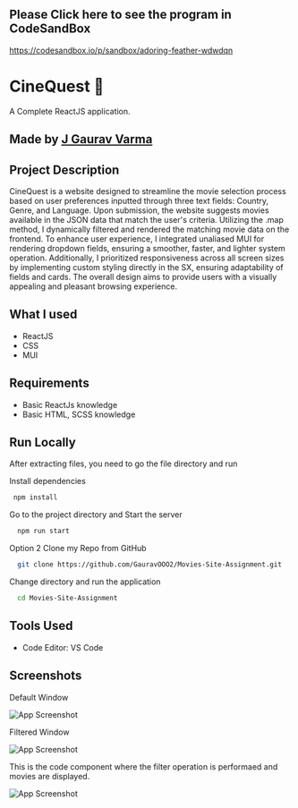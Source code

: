 ## Please Click here to see the program in CodeSandBox
https://codesandbox.io/p/sandbox/adoring-feather-wdwdqn

# CineQuest 🎥

A Complete ReactJS application.

## Made by [J Gaurav Varma](https://www.linkedin.com/in/gaurav-varm-oo21/)

## Project Description

CineQuest is a website designed to streamline the movie selection process based on user preferences inputted through three text fields: Country, Genre, and Language. Upon submission, the website suggests movies available in the JSON data that match the user's criteria. Utilizing the .map method, I dynamically filtered and rendered the matching movie data on the frontend. To enhance user experience, I integrated unaliased MUI for rendering dropdown fields, ensuring a smoother, faster, and lighter system operation. Additionally, I prioritized responsiveness across all screen sizes by implementing custom styling directly in the SX, ensuring adaptability of fields and cards. The overall design aims to provide users with a visually appealing and pleasant browsing experience.


## What I used

- ReactJS
- CSS
- MUI

## Requirements

- Basic ReactJs knowledge
- Basic HTML, SCSS knowledge
## Run Locally

After extracting files, you need to go the file directory and run

Install dependencies

```bash
 npm install
```

Go to the project directory and Start the server

```bash
  npm run start
```


Option 2 Clone my Repo from GitHub

```bash
  git clone https://github.com/GauravOOO2/Movies-Site-Assignment.git
```
Change directory and run the application 

```bash
  cd Movies-Site-Assignment
```

## Tools Used

- Code Editor: VS Code


## Screenshots

Default Window

![App Screenshot](https://gauravooo2.github.io/Gaurav_portfolio/assets/img/Movie%20Site.png)

Filtered Window

![App Screenshot](https://gauravooo2.github.io/Gaurav_portfolio/assets/img/Movie%20site%202.png)

This is the code component where the filter operation is performaed and movies are displayed.

![App Screenshot](https://gauravooo2.github.io/Gaurav_portfolio/assets/img/Movie%20site%20filter%20Code.png)

